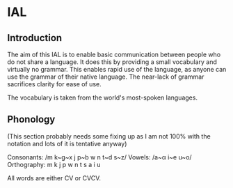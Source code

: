 # IAL

## Introduction

The aim of this IAL is to enable basic communication between people who do not share a language. It does this by providing a small vocabulary and virtually no grammar. This enables rapid use of the language, as anyone can use the grammar of their native language. The near-lack of grammar sacrifices clarity for ease of use.

The vocabulary is taken from the world's most-spoken languages.

## Phonology

(This section probably needs some fixing up as I am not 100% with the notation and lots of it is tentative anyway)

Consonants: /m k~g~x j p~b w n t~d s~z/
Vowels: /a~α i~e u~o/
Orthography: m k j p w n t s a i u

All words are either CV or CVCV.

